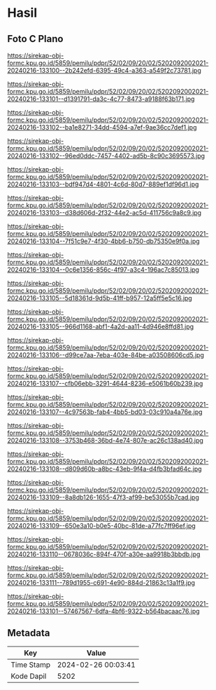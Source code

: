 # Hasil

## Foto C Plano

https://sirekap-obj-formc.kpu.go.id/5859/pemilu/pdpr/52/02/09/20/02/5202092002021-20240216-133100--2b242efd-6395-49c4-a363-a549f2c73781.jpg

https://sirekap-obj-formc.kpu.go.id/5859/pemilu/pdpr/52/02/09/20/02/5202092002021-20240216-133101--d1391791-da3c-4c77-8473-a9188f63b171.jpg

https://sirekap-obj-formc.kpu.go.id/5859/pemilu/pdpr/52/02/09/20/02/5202092002021-20240216-133102--ba1e8271-34dd-4594-a7ef-9ae36cc7def1.jpg

https://sirekap-obj-formc.kpu.go.id/5859/pemilu/pdpr/52/02/09/20/02/5202092002021-20240216-133102--96ed0ddc-7457-4402-ad5b-8c90c3695573.jpg

https://sirekap-obj-formc.kpu.go.id/5859/pemilu/pdpr/52/02/09/20/02/5202092002021-20240216-133103--bdf947d4-4801-4c6d-80d7-889ef1df96d1.jpg

https://sirekap-obj-formc.kpu.go.id/5859/pemilu/pdpr/52/02/09/20/02/5202092002021-20240216-133103--d38d606d-2f32-44e2-ac5d-411756c9a8c9.jpg

https://sirekap-obj-formc.kpu.go.id/5859/pemilu/pdpr/52/02/09/20/02/5202092002021-20240216-133104--7f51c9e7-4f30-4bb6-b750-db75350e9f0a.jpg

https://sirekap-obj-formc.kpu.go.id/5859/pemilu/pdpr/52/02/09/20/02/5202092002021-20240216-133104--0c6e1356-856c-4f97-a3c4-196ac7c85013.jpg

https://sirekap-obj-formc.kpu.go.id/5859/pemilu/pdpr/52/02/09/20/02/5202092002021-20240216-133105--5d18361d-9d5b-41ff-b957-12a5ff5e5c16.jpg

https://sirekap-obj-formc.kpu.go.id/5859/pemilu/pdpr/52/02/09/20/02/5202092002021-20240216-133105--966d1168-abf1-4a2d-aa11-4d946e8ffd81.jpg

https://sirekap-obj-formc.kpu.go.id/5859/pemilu/pdpr/52/02/09/20/02/5202092002021-20240216-133106--d99ce7aa-7eba-403e-84be-a03508606cd5.jpg

https://sirekap-obj-formc.kpu.go.id/5859/pemilu/pdpr/52/02/09/20/02/5202092002021-20240216-133107--cfb06ebb-3291-4644-8236-e5061b60b239.jpg

https://sirekap-obj-formc.kpu.go.id/5859/pemilu/pdpr/52/02/09/20/02/5202092002021-20240216-133107--4c97563b-fab4-4bb5-bd03-03c910a4a76e.jpg

https://sirekap-obj-formc.kpu.go.id/5859/pemilu/pdpr/52/02/09/20/02/5202092002021-20240216-133108--3753b468-36bd-4e74-807e-ac26c138ad40.jpg

https://sirekap-obj-formc.kpu.go.id/5859/pemilu/pdpr/52/02/09/20/02/5202092002021-20240216-133108--d809d60b-a8bc-43eb-9f4a-d4fb3bfad64c.jpg

https://sirekap-obj-formc.kpu.go.id/5859/pemilu/pdpr/52/02/09/20/02/5202092002021-20240216-133109--8a8db126-1655-47f3-af99-be53055b7cad.jpg

https://sirekap-obj-formc.kpu.go.id/5859/pemilu/pdpr/52/02/09/20/02/5202092002021-20240216-133109--650e3a10-b0e5-40bc-81de-a77fc7ff96ef.jpg

https://sirekap-obj-formc.kpu.go.id/5859/pemilu/pdpr/52/02/09/20/02/5202092002021-20240216-133110--0678036c-894f-470f-a30e-aa9918b3bbdb.jpg

https://sirekap-obj-formc.kpu.go.id/5859/pemilu/pdpr/52/02/09/20/02/5202092002021-20240216-133111--789d1955-c691-4e90-884d-21863c13a1f9.jpg

https://sirekap-obj-formc.kpu.go.id/5859/pemilu/pdpr/52/02/09/20/02/5202092002021-20240216-133101--57467567-6dfa-4bf6-9322-b564bacaac76.jpg


## Metadata

| Key        | Value               |
| ---------- | ------------------- |
| Time Stamp | 2024-02-26 00:03:41 |
| Kode Dapil | 5202                |



